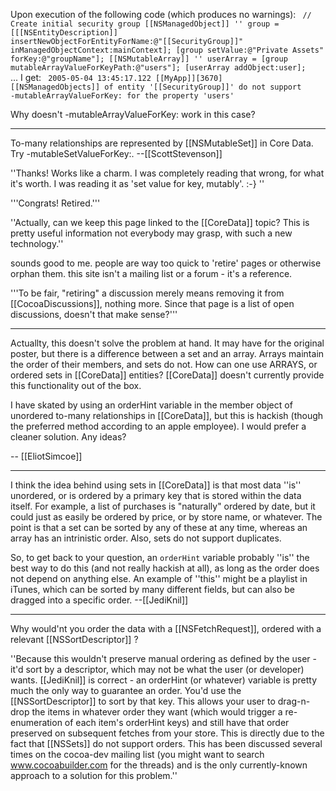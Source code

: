 

Upon execution of the following code (which produces no warnings):
<code>
// Create initial security group
[[NSManagedObject]] '' group = [[[NSEntityDescription]] insertNewObjectForEntityForName:@"[[SecurityGroup]]" 
                                                    inManagedObjectContext:mainContext];
[group setValue:@"Private Assets" forKey:@"groupName"];
[[NSMutableArray]] '' userArray = [group mutableArrayValueForKeyPath:@"users"];
 [userArray addObject:user];
</code>
... I get:
<code>
2005-05-04 13:45:17.122 [[MyApp]][3670] [[NSManagedObjects]] of entity '[[SecurityGroup]]' 
do not support -mutableArrayValueForKey: for the property 'users'
</code>

Why doesn't -mutableArrayValueForKey: work in this case?

----

To-many relationships are represented by [[NSMutableSet]] in Core Data. Try -mutableSetValueForKey:. --[[ScottStevenson]]

''Thanks! Works like a charm. I was completely reading that wrong, for what it's worth. I was reading it as 'set value for key, mutably'. :-} ''

'''Congrats! Retired.'''

''Actually, can we keep this page linked to the [[CoreData]] topic? This is pretty useful information not everybody may grasp, with such a new technology.''

sounds good to me. people are way too quick to 'retire' pages  or otherwise orphan them. this site isn't a mailing list or a forum - it's a reference.

'''To be fair, "retiring" a discussion merely means removing it from [[CocoaDiscussions]], nothing more. Since that page is a list of open discussions, doesn't that make sense?'''

----

Actuallty, this doesn't solve the problem at hand. It may have for the original poster, but there is a difference between a set and an array. Arrays maintain the order of their members, and sets do not. How can one use ARRAYS, or ordered sets in [[CoreData]] entities? [[CoreData]] doesn't currently provide this functionality out of the box.

I have skated by using an orderHint variable in the member object of unordered to-many relationships in [[CoreData]], but this is hackish (though the preferred method according to an apple employee). I would prefer a cleaner solution. Any ideas?

-- [[EliotSimcoe]]

----
I think the idea behind using sets in [[CoreData]] is that most data ''is'' unordered, or is ordered by a primary key that is stored within the data itself. For example, a list of purchases is "naturally" ordered by date, but it could just as easily be ordered by price, or by store name, or whatever. The point is that a set can be sorted by any of these at any time, whereas an array has an intrinistic order. Also, sets do not support duplicates.

So, to get back to your question, an <code>orderHint</code> variable probably ''is'' the best way to do this (and not really hackish at all), as long as the order does not depend on anything else. An example of ''this'' might be a playlist in iTunes, which can be sorted by many different fields, but can also be dragged into a specific order. --[[JediKnil]] 

----

Why would'nt you order the data with a [[NSFetchRequest]], ordered with a relevant [[NSSortDescriptor]] ?

''Because this wouldn't preserve manual ordering as defined by the user - it'd sort by a descriptor, which may not be what the user (or developer) wants. [[JediKnil]] is correct - an orderHint (or whatever) variable is pretty much the only way to guarantee an order. You'd use the [[NSSortDescriptor]] to sort by that key. This allows your user to drag-n-drop the items in whatever order they want (which would trigger a re-enumeration of each item's orderHint keys) and still have that order preserved on subsequent fetches from your store. This is directly due to the fact that [[NSSets]] do not support orders. This has been discussed several times on the cocoa-dev mailing list (you might want to search www.cocoabuilder.com for the threads) and is the only currently-known approach to a solution for this problem.''